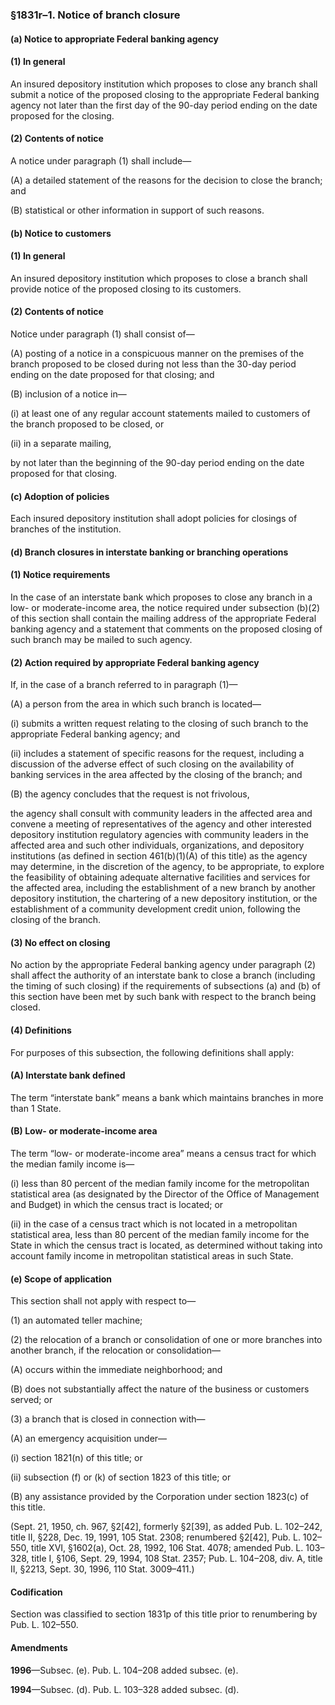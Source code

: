### §1831r–1. Notice of branch closure ###

#### (a) Notice to appropriate Federal banking agency ####

#### (1) In general ####

An insured depository institution which proposes to close any branch shall submit a notice of the proposed closing to the appropriate Federal banking agency not later than the first day of the 90-day period ending on the date proposed for the closing.

#### (2) Contents of notice ####

A notice under paragraph (1) shall include—

(A) a detailed statement of the reasons for the decision to close the branch; and

(B) statistical or other information in support of such reasons.

#### (b) Notice to customers ####

#### (1) In general ####

An insured depository institution which proposes to close a branch shall provide notice of the proposed closing to its customers.

#### (2) Contents of notice ####

Notice under paragraph (1) shall consist of—

(A) posting of a notice in a conspicuous manner on the premises of the branch proposed to be closed during not less than the 30-day period ending on the date proposed for that closing; and

(B) inclusion of a notice in—

(i) at least one of any regular account statements mailed to customers of the branch proposed to be closed, or

(ii) in a separate mailing,

by not later than the beginning of the 90-day period ending on the date proposed for that closing.

#### (c) Adoption of policies ####

Each insured depository institution shall adopt policies for closings of branches of the institution.

#### (d) Branch closures in interstate banking or branching operations ####

#### (1) Notice requirements ####

In the case of an interstate bank which proposes to close any branch in a low- or moderate-income area, the notice required under subsection (b)(2) of this section shall contain the mailing address of the appropriate Federal banking agency and a statement that comments on the proposed closing of such branch may be mailed to such agency.

#### (2) Action required by appropriate Federal banking agency ####

If, in the case of a branch referred to in paragraph (1)—

(A) a person from the area in which such branch is located—

(i) submits a written request relating to the closing of such branch to the appropriate Federal banking agency; and

(ii) includes a statement of specific reasons for the request, including a discussion of the adverse effect of such closing on the availability of banking services in the area affected by the closing of the branch; and

(B) the agency concludes that the request is not frivolous,

the agency shall consult with community leaders in the affected area and convene a meeting of representatives of the agency and other interested depository institution regulatory agencies with community leaders in the affected area and such other individuals, organizations, and depository institutions (as defined in section 461(b)(1)(A) of this title) as the agency may determine, in the discretion of the agency, to be appropriate, to explore the feasibility of obtaining adequate alternative facilities and services for the affected area, including the establishment of a new branch by another depository institution, the chartering of a new depository institution, or the establishment of a community development credit union, following the closing of the branch.

#### (3) No effect on closing ####

No action by the appropriate Federal banking agency under paragraph (2) shall affect the authority of an interstate bank to close a branch (including the timing of such closing) if the requirements of subsections (a) and (b) of this section have been met by such bank with respect to the branch being closed.

#### (4) Definitions ####

For purposes of this subsection, the following definitions shall apply:

#### (A) Interstate bank defined ####

The term “interstate bank” means a bank which maintains branches in more than 1 State.

#### (B) Low- or moderate-income area ####

The term “low- or moderate-income area” means a census tract for which the median family income is—

(i) less than 80 percent of the median family income for the metropolitan statistical area (as designated by the Director of the Office of Management and Budget) in which the census tract is located; or

(ii) in the case of a census tract which is not located in a metropolitan statistical area, less than 80 percent of the median family income for the State in which the census tract is located, as determined without taking into account family income in metropolitan statistical areas in such State.

#### (e) Scope of application ####

This section shall not apply with respect to—

(1) an automated teller machine;

(2) the relocation of a branch or consolidation of one or more branches into another branch, if the relocation or consolidation—

(A) occurs within the immediate neighborhood; and

(B) does not substantially affect the nature of the business or customers served; or

(3) a branch that is closed in connection with—

(A) an emergency acquisition under—

(i) section 1821(n) of this title; or

(ii) subsection (f) or (k) of section 1823 of this title; or

(B) any assistance provided by the Corporation under section 1823(c) of this title.

(Sept. 21, 1950, ch. 967, §2[42], formerly §2[39], as added Pub. L. 102–242, title II, §228, Dec. 19, 1991, 105 Stat. 2308; renumbered §2[42], Pub. L. 102–550, title XVI, §1602(a), Oct. 28, 1992, 106 Stat. 4078; amended Pub. L. 103–328, title I, §106, Sept. 29, 1994, 108 Stat. 2357; Pub. L. 104–208, div. A, title II, §2213, Sept. 30, 1996, 110 Stat. 3009–411.)

#### Codification ####

Section was classified to section 1831p of this title prior to renumbering by Pub. L. 102–550.

#### Amendments ####

**1996**—Subsec. (e). Pub. L. 104–208 added subsec. (e).

**1994**—Subsec. (d). Pub. L. 103–328 added subsec. (d).